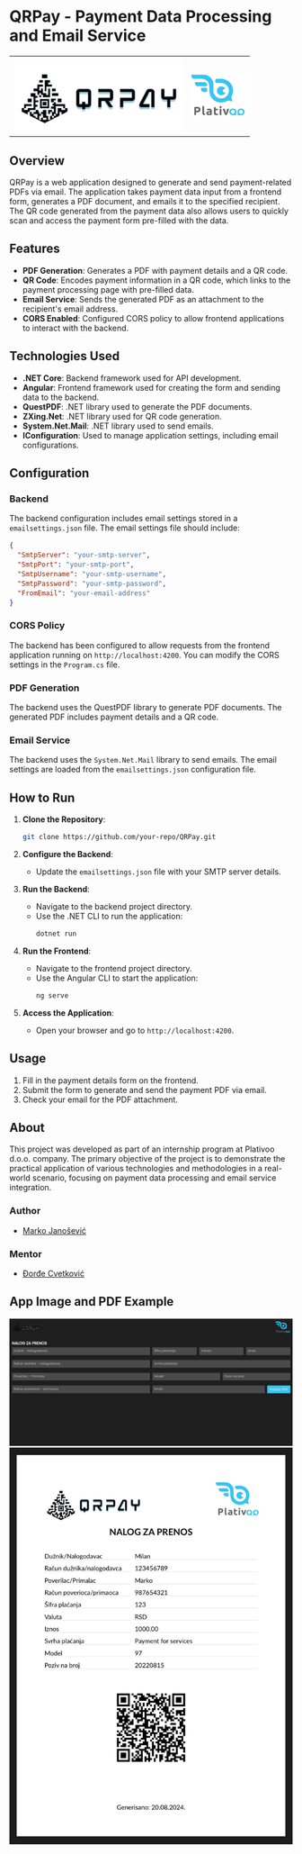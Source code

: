 
# QRPay - Payment Data Processing and Email Service

<table>
  <tr>
    <td><img src="https://github.com/janosevicsm/QRPay/blob/main/Backend/wwwroot/images/QRPay.png" alt="Logo1" width="300"/></td>
    <td align="right"><img src="https://github.com/janosevicsm/QRPay/blob/main/Backend/wwwroot/images/Plativoo.png" alt="Logo2" width="100"/></td>
  </tr>
</table>



## Overview

QRPay is a web application designed to generate and send payment-related PDFs via email. The application takes payment data input from a frontend form, generates a PDF document, and emails it to the specified recipient. The QR code generated from the payment data also allows users to quickly scan and access the payment form pre-filled with the data.

## Features

- **PDF Generation**: Generates a PDF with payment details and a QR code.
- **QR Code**: Encodes payment information in a QR code, which links to the payment processing page with pre-filled data.
- **Email Service**: Sends the generated PDF as an attachment to the recipient's email address.
- **CORS Enabled**: Configured CORS policy to allow frontend applications to interact with the backend.

## Technologies Used

- **.NET Core**: Backend framework used for API development.
- **Angular**: Frontend framework used for creating the form and sending data to the backend.
- **QuestPDF**: .NET library used to generate the PDF documents.
- **ZXing.Net**: .NET library used for QR code generation.
- **System.Net.Mail**: .NET library used to send emails.
- **IConfiguration**: Used to manage application settings, including email configurations.

## Configuration

### Backend

The backend configuration includes email settings stored in a `emailsettings.json` file. The email settings file should include:

```json
{
  "SmtpServer": "your-smtp-server",
  "SmtpPort": "your-smtp-port",
  "SmtpUsername": "your-smtp-username",
  "SmtpPassword": "your-smtp-password",
  "FromEmail": "your-email-address"
}
```

### CORS Policy

The backend has been configured to allow requests from the frontend application running on `http://localhost:4200`. You can modify the CORS settings in the `Program.cs` file.

### PDF Generation

The backend uses the QuestPDF library to generate PDF documents. The generated PDF includes payment details and a QR code.

### Email Service

The backend uses the `System.Net.Mail` library to send emails. The email settings are loaded from the `emailsettings.json` configuration file.

## How to Run

1. **Clone the Repository**:
   ```sh
   git clone https://github.com/your-repo/QRPay.git
   ```

2. **Configure the Backend**:
   - Update the `emailsettings.json` file with your SMTP server details.

3. **Run the Backend**:
   - Navigate to the backend project directory.
   - Use the .NET CLI to run the application:
     ```sh
     dotnet run
     ```

4. **Run the Frontend**:
   - Navigate to the frontend project directory.
   - Use the Angular CLI to start the application:
     ```sh
     ng serve
     ```

5. **Access the Application**:
   - Open your browser and go to `http://localhost:4200`.

## Usage

1. Fill in the payment details form on the frontend.
2. Submit the form to generate and send the payment PDF via email.
3. Check your email for the PDF attachment.

## About
This project was developed as part of an internship program at Plativoo d.o.o. company. The primary objective of the project is to demonstrate the practical application of various technologies and methodologies in a real-world scenario, focusing on payment data processing and email service integration.

### Author
- [Marko Janošević](https://github.com/janosevicsm)
### Mentor
- [Đorđe Cvetković](https://github.com/dewebeloper)

## App Image and PDF Example
![Background](https://github.com/janosevicsm/QRPay/blob/main/ProjectImages/Frontend.png)
![Background](https://github.com/janosevicsm/QRPay/blob/main/ProjectImages/PDFExample.JPEG)

